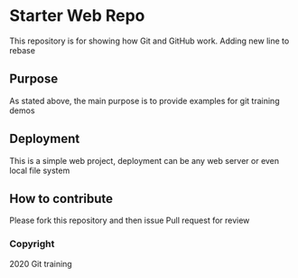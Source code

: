 # Starter Web Repo

This repository is for showing how Git and GitHub work.
Adding new line to rebase

## Purpose

As stated above, the main purpose is to provide examples for git training demos

## Deployment

This is a simple web project, deployment can be any web server or even local file system

## How to contribute

Please fork this repository and then issue Pull request for review

### Copyright

2020 Git training
